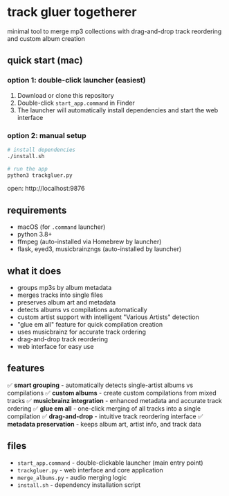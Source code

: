 # track gluer togetherer

minimal tool to merge mp3 collections with drag-and-drop track reordering and custom album creation

## quick start (mac)

### option 1: double-click launcher (easiest)
1. Download or clone this repository
2. Double-click `start_app.command` in Finder
3. The launcher will automatically install dependencies and start the web interface

### option 2: manual setup
```bash
# install dependencies
./install.sh

# run the app
python3 trackgluer.py
```
open: http://localhost:9876

## requirements

- macOS (for `.command` launcher)
- python 3.8+
- ffmpeg (auto-installed via Homebrew by launcher)
- flask, eyed3, musicbrainzngs (auto-installed by launcher)

## what it does

- groups mp3s by album metadata
- merges tracks into single files
- preserves album art and metadata
- detects albums vs compilations automatically
- custom artist support with intelligent "Various Artists" detection
- "glue em all" feature for quick compilation creation
- uses musicbrainz for accurate track ordering
- drag-and-drop track reordering
- web interface for easy use

## features

✅ **smart grouping** - automatically detects single-artist albums vs compilations
✅ **custom albums** - create custom compilations from mixed tracks
✅ **musicbrainz integration** - enhanced metadata and accurate track ordering
✅ **glue em all** - one-click merging of all tracks into a single compilation
✅ **drag-and-drop** - intuitive track reordering interface
✅ **metadata preservation** - keeps album art, artist info, and track data

## files

- `start_app.command` - double-clickable launcher (main entry point)
- `trackgluer.py` - web interface and core application
- `merge_albums.py` - audio merging logic
- `install.sh` - dependency installation script